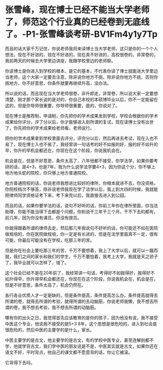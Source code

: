 # 张雪峰，现在博士已经不能当大学老师了，师范这个行业真的已经卷到无底线了。-P1-张雪峰谈考研-BV1Fm4y1y7Tp

而且的话大家千万记住，你说老师我将来读博士当大学老师，这只是你的一个个人想法，现在不好进的，现在不好进的，现在真不好进的，高校很卷的，非常卷的，我前两天的时候去大学里边讲座，我跟学校里边的老师聊。

你读博士是你进入到学校的根本，是它的基本，不代表你读了博士就能进大学里边当老师，这个大家一定要去注意，除非说你地方不挑，除非说你地方不挑，否则你挑地方，你不好意思，你条件就要再继续升高，没办法。

所以说的话，而且现在当大学老师很卷，非升即走，非常卷，所以说大家一定要想清楚，刚才那个家长说的是对的，你自己本校的本硕博毕业以后，你不一定能留在这的，但是你导师很重要，你导师很重要，是的，你说对了。

现在博士是推荐制，申请制，你先把你的学术成果发到学校，学校会根据你的学术成果给你评分，评了分以后，你才能够进入到所谓的复试，现在读博士没有出世了，你先把你的学术成果给老师看，老师说行。

把你的学术成果拿到学校里面去评分，评完分以后，然后再进去考试，现在入也不易了，现在博士入也不易了，我经常讲一句话考的好不如报的好，报的好不如升的早，你升的早机会都还在，你现在在这个阶段，你说我机会在。

机会是在，但是不好意思，条件太高了，八年他都不接受，你学法学，如果你要考研的话，是4+3，也是7年，我为什么说学法学要4+3，因为你这个分，你不够上地方地头蛇的院校，你只够上地方普通院校。

地方普通院校的话，你说老师我想进比较好的律所，你根本就进不去，你没资格，你院校档次不够高，除非说老师我现在学了法学以后，我上到大四的时候，我就能把律师同学资格证考下来，考下来完以后，我直接去进入到公园。

而且的话，如果你要学法的话，说句不好听的话，你前三年你在律所里面，你当法助理，你能不能当得下去都是个问题，你别说干三年干三个月，干不下去的都有，前几年，因为你没有课员，你没有按员。

你就得跟着所谓的律师去走，然后那几年我说句不好听的话，你可能还不如在医院做规培的，你在医院做规培，你一定是有长进的，但是在法学里面真不一定，很有可能，你最后可能没有在学校，吃那三年的苦。

但是你在社会上要吃那三年的苦，千万不要想着，我上了大学以后，就可以一蹴而就，我们之间的家长和我们的学生，千万不要抱着，我考上大学，我就是天之骄子了，我毕业就可以怎样了，错了。

这个社会已经不是在20年前了，我经常讲一句话，考得好不如报得好，报得好不如升得早，你升得早机会都还在，你现在在这个阶段，你说我机会在，机会是在，但是不好意思，条件太高了，机会仍然在。

各行各业优质人才一定是缺的，但是条件提高，条件提高怎么办，条件提高就得去所谓的卷，就得去所谓的考验，就得所谓的去动脑筋，你说老师我懒，我不想去所谓的卷，我不想去考验，我不想去所谓的动脑筋。

哪有你的出头之日，我觉得首先应该教育的是你的孩子，因为他没有说，我不接受中医这个专业，他说我不接受的是5+3 8年，这个思想是很危险的，进入到社会是很危险的，然后中医的主要学的是什么，家长。

中医主要学的是古文，他主要学的是古文，有的学校中医专业，甚至连解剖都不学，他就学背古文，我们学中医的朋友说是不是，中医其实就是古文，如果你还在语文不好，平时背点，他自己的课文都不愿意背的话，你让它被滚。

它背得下去吗。